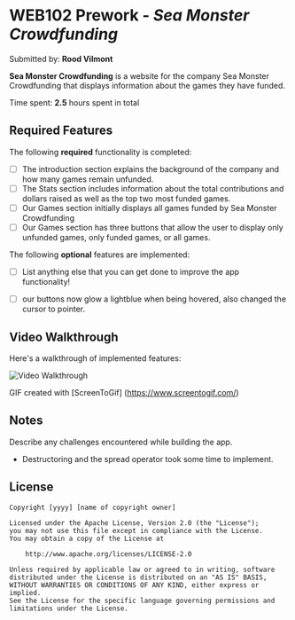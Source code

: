 # WEB102 Prework - *Sea Monster Crowdfunding*

Submitted by: **Rood Vilmont**

**Sea Monster Crowdfunding** is a website for the company Sea Monster Crowdfunding that displays information about the games they have funded.

Time spent: **2.5** hours spent in total

## Required Features

The following **required** functionality is completed:

* [ ] The introduction section explains the background of the company and how many games remain unfunded.
* [ ] The Stats section includes information about the total contributions and dollars raised as well as the top two most funded games.
* [ ]  Our Games section initially displays all games funded by Sea Monster Crowdfunding
* [ ] Our Games section has three buttons that allow the user to display only unfunded games, only funded games, or all games.

The following **optional** features are implemented:

* [ ] List anything else that you can get done to improve the app functionality!
* [ ] our buttons now glow a lightblue when being hovered, also changed the cursor to pointer.


## Video Walkthrough

Here's a walkthrough of implemented features:

<img src='https://imgur.com/a/BwEpJSY/.gif' title='Video Walkthrough' width='' alt='Video Walkthrough' />


GIF created with [ScreenToGif] (https://www.screentogif.com/)


## Notes

Describe any challenges encountered while building the app.

* Destructoring and the spread operator took some time to implement.


## License

    Copyright [yyyy] [name of copyright owner]

    Licensed under the Apache License, Version 2.0 (the "License");
    you may not use this file except in compliance with the License.
    You may obtain a copy of the License at

        http://www.apache.org/licenses/LICENSE-2.0

    Unless required by applicable law or agreed to in writing, software
    distributed under the License is distributed on an "AS IS" BASIS,
    WITHOUT WARRANTIES OR CONDITIONS OF ANY KIND, either express or implied.
    See the License for the specific language governing permissions and
    limitations under the License.
